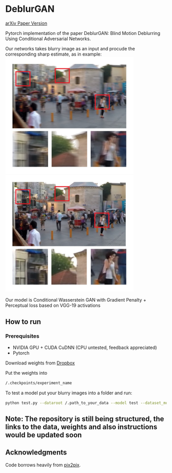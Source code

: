# DeblurGAN
[arXiv Paper Version](https://arxiv.org/pdf/1711.07064.pdf)

Pytorch implementation of the paper DeblurGAN: Blind Motion Deblurring Using Conditional Adversarial Networks.

Our networks takes blurry image as an input and procude the corresponding sharp estimate, as in example:
<img src="images/test1_blur.jpg" width="400px"/>
<img src="images/test1_restored.jpg" width="400px"/>


Our model is Conditional Wasserstein GAN with Gradient Penalty + Perceptual loss based on VGG-19 activations

## How to run

### Prerequisites
- NVIDIA GPU + CUDA CuDNN (CPU untested, feedback appreciated)
- Pytorch

Download weights from [Dropbox](https://www.dropbox.com/sh/8oqo8eeq4zb75hw/AADcWCU9YcIJa1Q_OFHCNn8va?dl=0)

Put the weights into 
```bash
/.checkpoints/experiment_name
```
To test a model put your blurry images into a folder and run:
```bash
python test.py --dataroot /.path_to_your_data --model test --dataset_mode single --learn_residual
```

## Note: The repository is still being structured, the links to the data, weights and also instructions would be updated soon

## Acknowledgments
Code borrows heavily from [pix2pix](https://github.com/junyanz/pytorch-CycleGAN-and-pix2pix).


